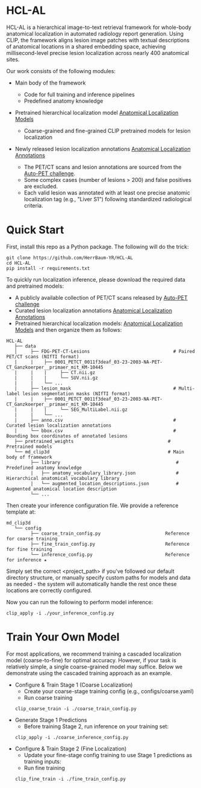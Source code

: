 # HCL-AL
HCL-AL is a hierarchical image-to-text retrieval framework for whole-body anatomical localization in automated radiology report generation. Using CLIP, the framework aligns lesion image patches with textual descriptions of anatomical locations in a shared embedding space, achieving millisecond-level precise lesion localization across nearly 400 anatomical sites.

<!-- ![Workflow of HCL-AL](docs/workflow.jpg) -->

Our work consists of the following modules:
- Main body of the framework
   - Code for full training and inference pipelines
   - Predefined anatomy knowledge

- Pretrained hierarchical localization model [Anatomical Localization Models](https://github.com/HerrBaum-YR/HCL-AL/releases/tag/v1.0.0-weights)
   - Coarse-grained and fine-grained CLIP pretrained models for lesion localization

- Newly released lesion localization annotations [Anatomical Localization Annotations](https://github.com/HerrBaum-YR/HCL-AL/releases/tag/v1.0.0-annotations)
   - The PET/CT scans and lesion annotations are sourced from the [Auto-PET challenge](https://autopet.grand-challenge.org/).
   - Some complex cases (number of lesions > 200) and false positives are excluded.
   - Each valid lesion was annotated with at least one precise anatomic localization tag (e.g., "Liver S1") following standardized radiological criteria.


# Quick Start
First, install this repo as a Python package. The following will do the trick:
```
git clone https://github.com/HerrBaum-YR/HCL-AL
cd HCL-AL
pip install -r requirements.txt
```

To quickly run localization inference, please download the required data and pretrained models:
- A publicly available collection of PET/CT scans released by [Auto-PET challenge](https://autopet.grand-challenge.org/)
- Curated lesion localization annotations [Anatomical Localization Annotations](https://github.com/HerrBaum-YR/HCL-AL/releases/tag/v1.0.0-annotations)
- Pretrained hierarchical localization models: [Anatomical Localization Models](https://github.com/HerrBaum-YR/HCL-AL/releases/tag/v1.0.0-weights)
and then organize them as follows:
```
HCL-AL
   ├── data
   │     ├── FDG-PET-CT-Lesions                               # Paired PET/CT scans (NIfTI format)                                     
   |     |    ├── 0001_PETCT_0011f3deaf_03-23-2003-NA-PET-CT_Ganzkoerper__primaer_mit_KM-10445
   |     |    |     ├── CT.nii.gz
   |     |    |     └── SUV.nii.gz
   |     |    └── ...
   |     ├── lesion_mask                                      # Multi-label lesion segmentation masks (NIfTI format)  
   |     |    ├── 0001_PETCT_0011f3deaf_03-23-2003-NA-PET-CT_Ganzkoerper__primaer_mit_KM-10445
   |     |    |     └── SEG_MultiLabel.nii.gz
   |     |    └── ...
   |     ├── anno.csv                                         # Curated lesion localization annotations
   |     └── bbox.csv                                         # Bounding box coordinates of annotated lesions
   ├── pretrained_weights                                   # Pretrained models
   └── md_clip3d                                            # Main body of framework
         ├── library                                           # Predefined anatomy knowledge                                        
         |   ├── anatomy_vocabulary_library.json               # Hierarchical anatomical vocabulary library
         |   └── augmented_location_descriptions.json          # Augmented anatomical location description
         └── ...
```

Then create your inference configuration file. We provide a reference template at:
```
md_clip3d
   └── config                                          
         ├── coarse_train_config.py                        Reference for coarse training
         ├── fine_train_config.py                          Reference for fine training
         └── inference_config.py                           Reference for inference ★
```
Simply set the correct <project_path> if you've followed our default directory structure, or manually specify custom paths for models and data as needed - the system will automatically handle the rest once these locations are correctly configured.

Now you can run the following to perform model inference:
```
clip_apply -i ./your_inference_config.py
```

# Train Your Own Model
For most applications, we recommend training a cascaded localization model (coarse-to-fine) for optimal accuracy. However, if your task is relatively simple, a single coarse-grained model may suffice.
Below we demonstrate using the cascaded training approach as an example.

- Configure & Train Stage 1 (Coarse Localization)
   - Create your coarse-stage training config (e.g., configs/coarse.yaml)
   - Run coarse training
   ```
   clip_coarse_train -i ./coarse_train_config.py
   ```
- Generate Stage 1 Predictions
   - Before training Stage 2, run inference on your training set:
   ```
   clip_apply -i ./coarse_inference_config.py
   ```
- Configure & Train Stage 2 (Fine Localization)
   - Update your fine-stage config training to use Stage 1 predictions as training inputs:
   - Run fine training
   ```
   clip_fine_train -i ./fine_train_config.py
   ```
